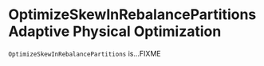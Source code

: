 # OptimizeSkewInRebalancePartitions Adaptive Physical Optimization

`OptimizeSkewInRebalancePartitions` is...FIXME
